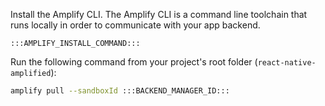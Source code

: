 
Install the Amplify CLI. The Amplify CLI is a command line toolchain that runs locally in order to communicate with your app backend.
```
:::AMPLIFY_INSTALL_COMMAND:::
```

Run the following command from your project's root folder (`react-native-amplified`):
```bash
amplify pull --sandboxId :::BACKEND_MANAGER_ID:::
```

